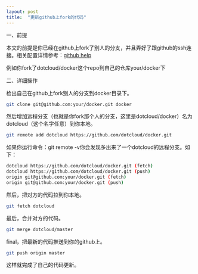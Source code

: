```yaml
---
layout: post
title:  "更新github上fork的代码"
---
```


一、前提

本文的前提是你已经在github上fork了别人的分支，并且弄好了跟github的ssh连接。相关配置详情参考：[github help][githubhelp]

例如你fork了dotcloud/docker这个repo到自己的仓库your/docker下

二、详细操作

检出自己在github上fork别人的分支到docker目录下。

```bash
git clone git@github.com:your/docker.git docker
```

然后增加远程分支（也就是你fork那个人的分支，这里是dotcloud/docker）名为dotcloud（这个名字任意）到你本地。

```bash
git remote add dotcloud https://github.com/dotcloud/docker.git
```

如果你运行命令：git remote -v你会发现多出来了一个dotcloud的远程分支。如下：

```bash
dotcloud https://github.com/dotcloud/docker.git (fetch)
dotcloud https://github.com/dotcloud/docker.git (push)
origin git@github.com:your/docker.git (fetch)
origin git@github.com:your/docker.git (push)
```

然后，把对方的代码拉到你本地。

```bash
git fetch dotcloud
```

最后，合并对方的代码。

```bash
git merge dotcloud/master
```

final，把最新的代码推送到你的github上。

```bash
git push origin master
```

这样就完成了自己的代码更新。


[githubhelp]: https://help.github.com